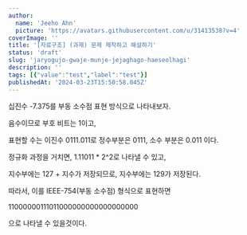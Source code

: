 ```yaml
---
author:
  name: 'Jeeho Ahn'
  picture: 'https://avatars.githubusercontent.com/u/31413538?v=4'
coverImage: ''
title: '[자료구조] (과제) 문제 제작하고 해설하기'
status: 'draft'
slug: 'jaryogujo-gwaje-munje-jejaghago-haeseolhagi'
description: ''
tags: [{"value":"test","label":"test"}]
publishedAt: '2024-03-23T15:50:58.045Z'
---
```


십진수 -7.375를 부동 소수점 표현 방식으로 나타내보자.

음수이므로 부호 비트는 1이고,

표현할 수는 이진수 0111.011로 정수부분은 0111, 소수 부분은 0.011 이다.

정규화 과정을 거치면, 1.11011 \* 2^2로 나타낼 수 있고,

지수부에는 127 + 지수가 저장되므로, 지수부에는 129가 저장된다.

따라서, 이를 IEEE-754(부동 소수점) 형식으로 표현하면

11000000111011000000000000000000

으로 나타낼 수 있을것이다.